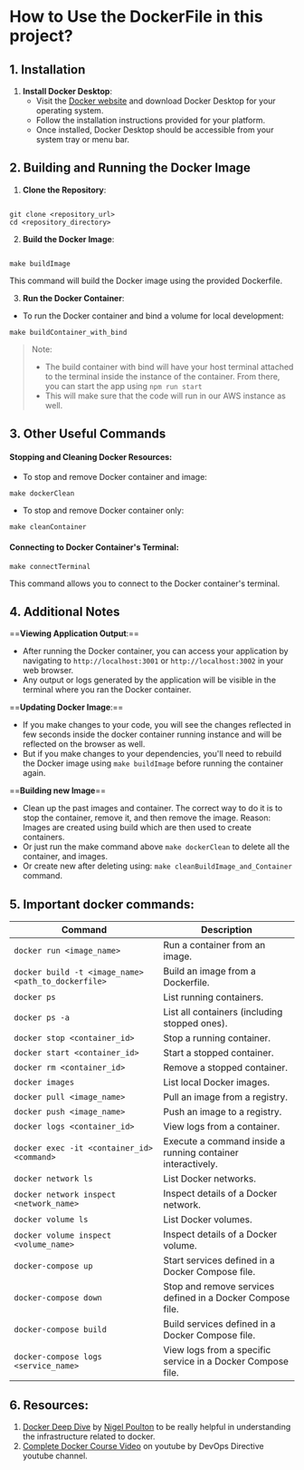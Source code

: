 # How to Use the DockerFile in this project?

## 1. Installation

1. **Install Docker Desktop**:
   - Visit the [Docker website](https://www.docker.com/products/docker-desktop) and download Docker Desktop for your operating system.
   - Follow the installation instructions provided for your platform.
   - Once installed, Docker Desktop should be accessible from your system tray or menu bar.

## 2. Building and Running the Docker Image

1. **Clone the Repository**:

```

git clone <repository_url>
cd <repository_directory>

```

2. **Build the Docker Image**:

```

make buildImage

```

This command will build the Docker image using the provided Dockerfile.

3. **Run the Docker Container**:

- To run the Docker container and bind a volume for local development:

```shell
make buildContainer_with_bind
```

> Note:
>
> - The build container with bind will have your host terminal attached to the terminal inside the instance of the container. From there, you can start the app using `npm run start`
> - This will make sure that the code will run in our AWS instance as well.

## 3. Other Useful Commands

#### **Stopping and Cleaning Docker Resources**:

- To stop and remove Docker container and image:

```
make dockerClean
```

- To stop and remove Docker container only:

```
make cleanContainer
```

#### **Connecting to Docker Container's Terminal**:

```
make connectTerminal
```

This command allows you to connect to the Docker container's terminal.

## 4. Additional Notes

==**Viewing Application Output**:==

- After running the Docker container, you can access your application by navigating to `http://localhost:3001` or `http://localhost:3002` in your web browser.
- Any output or logs generated by the application will be visible in the terminal where you ran the Docker container.

==**Updating Docker Image**:==

- If you make changes to your code, you will see the changes reflected in few seconds inside the docker container running instance and will be reflected on the browser as well.
- But if you make changes to your dependencies, you'll need to rebuild the Docker image using `make buildImage` before running the container again.

==**Building new Image**==

- Clean up the past images and container. The correct way to do it is to stop the container, remove it, and then remove the image. Reason: Images are created using build which are then used to create containers.
- Or just run the make command above `make dockerClean` to delete all the container, and images.
- Or create new after deleting using: `make cleanBuildImage_and_Container` command.

## 5. Important docker commands:

| Command                                             | Description                                                 |
| --------------------------------------------------- | ----------------------------------------------------------- |
| `docker run <image_name>`                           | Run a container from an image.                              |
| `docker build -t <image_name> <path_to_dockerfile>` | Build an image from a Dockerfile.                           |
| `docker ps`                                         | List running containers.                                    |
| `docker ps -a`                                      | List all containers (including stopped ones).               |
| `docker stop <container_id>`                        | Stop a running container.                                   |
| `docker start <container_id>`                       | Start a stopped container.                                  |
| `docker rm <container_id>`                          | Remove a stopped container.                                 |
| `docker images`                                     | List local Docker images.                                   |
| `docker pull <image_name>`                          | Pull an image from a registry.                              |
| `docker push <image_name>`                          | Push an image to a registry.                                |
| `docker logs <container_id>`                        | View logs from a container.                                 |
| `docker exec -it <container_id> <command>`          | Execute a command inside a running container interactively. |
| `docker network ls`                                 | List Docker networks.                                       |
| `docker network inspect <network_name>`             | Inspect details of a Docker network.                        |
| `docker volume ls`                                  | List Docker volumes.                                        |
| `docker volume inspect <volume_name>`               | Inspect details of a Docker volume.                         |
| `docker-compose up`                                 | Start services defined in a Docker Compose file.            |
| `docker-compose down`                               | Stop and remove services defined in a Docker Compose file.  |
| `docker-compose build`                              | Build services defined in a Docker Compose file.            |
| `docker-compose logs <service_name>`                | View logs from a specific service in a Docker Compose file. |

## 6. Resources:

1. [Docker Deep Dive](https://www.amazon.com/Docker-Deep-Dive-Nigel-Poulton/dp/1521822808) by [Nigel Poulton](https://nigelpoulton.com/) to be really helpful in understanding the infrastructure related to docker.
2. [Complete Docker Course Video](https://youtu.be/RqTEHSBrYFw?si=oLoixxs5YHN393ho) on youtube by DevOps Directive youtube channel.
